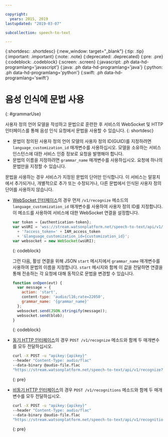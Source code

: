 ```yaml
---

copyright:
  years: 2015, 2019
lastupdated: "2019-03-07"

subcollection: speech-to-text

---
```


{:shortdesc: .shortdesc}
{:new_window: target="_blank"}
{:tip: .tip}
{:important: .important}
{:note: .note}
{:deprecated: .deprecated}
{:pre: .pre}
{:codeblock: .codeblock}
{:screen: .screen}
{:javascript: .ph data-hd-programlang='javascript'}
{:java: .ph data-hd-programlang='java'}
{:python: .ph data-hd-programlang='python'}
{:swift: .ph data-hd-programlang='swift'}

# 음성 인식에 문법 사용
{: #grammarUse}

사용자 정의 언어 모델을 작성하고 문법으로 훈련한 후 서비스의 WebSocket 및 HTTP 인터페이스를 통해 음성 인식 요청에서 문법을 사용할 수 있습니다.
{: shortdesc}

-   문법이 정의된 사용자 정의 언어 모델의 사용자 정의 ID(GUID)를 지정하려면 `language_customization_id` 매개변수를 사용하십시오. 모델을 소유하는 서비스 인스턴스에 대한 서비스 인증 정보로 요청을 발행해야 합니다.
-   문법의 이름을 지정하려면 `grammar_name` 매개변수를 사용하십시오. 요청에 하나의 문법만을 지정할 수 있습니다.

문법을 사용하는 경우 서비스가 지정된 문법의 단어만 인식합니다. 이 서비스는 말뭉치에서 추가되거나, 개별적으로 추가 또는 수정되거나, 다른 문법에서 인식된 사용자 정의 단어를 사용하지 않습니다.

-   [WebSocket 인터페이스](/docs/services/speech-to-text/websockets.html)의 경우 먼저 `/v1/recognize` 메소드의 `language_customization_id` 매개변수를 사용하여 사용자 정의 ID를 지정합니다. 이 메소드를 사용하여 서비스에 대한 WebSocket 연결을 설정합니다.

    ```javascript
    var token = {authentication-token};
    var wsURI = 'wss://stream.watsonplatform.net/speech-to-text/api/v1/recognize'
      + '?access_token=' + IAM_access_token
      + '&language_customization_id={customization_id}';
    var websocket = new WebSocket(wsURI);
    ```
    {: codeblock}

    그런 다음, 활성 연결을 위해 JSON `start` 메시지에서 `grammar_name` 매개변수를 사용하여 문법의 이름을 지정합니다. `start` 메시지와 함께 이 값을 전달하면 연결을 통해 전송하는 각 요청에 대해 동적으로 문법을 변경할 수 있습니다.

    ```javascript
    function onOpen(evt) {
      var message = {
        action: 'start',
        content-type: 'audio/l16;rate=22050',
        grammar_name: '{grammar_name}'
      };
      websocket.send(JSON.stringify(message));
      websocket.send(blob);
    }
    ```
    {: codeblock}
-   [동기 HTTP 인터페이스](/docs/services/speech-to-text/http.html)의 경우 `POST /v1/recognize` 메소드와 함께 두 매개변수를 모두 전달하십시오.

    ```bash
    curl -X POST -u "apikey:{apikey}"
    --header "Content-Type: audio/flac"
    --data-binary @audio-file.flac
    "https://stream.watsonplatform.net/speech-to-text/api/v1/recognize?language_customization_id={customization_id}&grammar_name={grammar_name}"
    ```
    {: pre}
-   [비동기 HTTP 인터페이스](/docs/services/speech-to-text/async.html)의 경우 `POST /v1/recognitions` 메소드와 함께 두 매개변수를 모두 전달하십시오.

    ```bash
    curl -X POST -u "apikey:{apikey}"
    --header "Content-Type: audio/flac"
    --data-binary @audio-file.flac
    "https://stream.watsonplatform.net/speech-to-text/api/v1/recognitions?language_customization_id={customization_id}&grammar_name={grammar_name}"
    ```
    {: pre}
